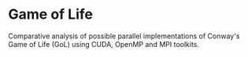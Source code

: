 # Game of Life

Comparative analysis of possible parallel implementations of Conway's Game of Life (GoL) using CUDA, OpenMP and MPI toolkits.

